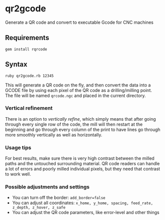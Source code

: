 # qr2gcode

Generate a QR code and convert to executable Gcode for CNC machines

## Requirements

`gem install rqrcode`

## Syntax

`ruby qr2gcode.rb 12345`

This will generate a QR code on the fly, and then convert the data into a GCODE file by using each pixel of the QR code as a drilling/milling point. The file will be named `qrcode.ngc` and placed in the current directory.

### Vertical refinement

There is an option to *vertically refine*, which simply means that after going through every single row of the code, the mill will then restart at the beginning and go through every column of the print to have lines go through more smoothly vertically as well as horizontally.

### Usage tips

For best results, make sure there is very high contrast between the milled paths and the untouched surrounding material. QR code readers can handle a lot of errors and poorly milled individual pixels, but they need that contrast to work well.

### Possible adjustments and settings

* You can turn off the border: `add_border=false`
* You can adjust all coordinates: `x_home, y_home, spacing, feed_rate, z_depth, z_hover, z_safe`
* You can adjust the QR code parameters, like error-level and other things
